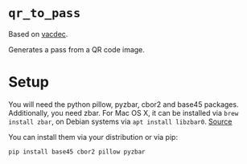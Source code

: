 #   `qr_to_pass`

Based on [vacdec](https://github.com/hannob/vacdec).

Generates a pass from a QR code image.

#   Setup

You will need the python pillow, pyzbar, cbor2 and base45 packages. Additionally, you need zbar. For Mac OS X, it can be installed via `brew install zbar`, on Debian systems via `apt install libzbar0`. [Source](https://pypi.org/project/pyzbar/)

You can install them via your distribution or via pip:

```
pip install base45 cbor2 pillow pyzbar
```